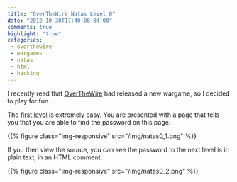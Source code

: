 ```yaml
---
title: "OverTheWire Natas Level 0"
date: "2012-10-30T17:40:00-04:00"
comments: true
highlight: "true"
categories:
 - overthewire
 - wargames
 - natas
 - html
 - hacking
---
```


I recently read that [OverTheWire](http://www.overthewire.org) had released a new wargame, so I decided to play for fun.

<!-- more -->

The [first level](http://www.overthewire.org/wargames/natas/natas0.shtml) is extremely easy. You are presented with a page that tells you that you are able to find the password on this page.

{{% figure class="img-responsive" src="/img/natas0_1.png" %}}

If you then view the source, you can see the password to the next level is in plain text, in an HTML comment. 

{{% figure class="img-responsive" src="/img/natas0_2.png" %}}

